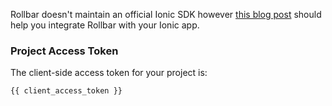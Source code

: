 Rollbar doesn't maintain an official Ionic SDK however <a href="https://rollbar.com/blog/rollbar-integration-for-ionic/" target="_blank" rel="noopener">this blog post</a> should help you integrate Rollbar with your Ionic app.

### Project Access Token
The client-side access token for your project is:
```
{{ client_access_token }}
```
